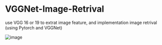 # VGGNet-Image-Retrival
use VGG 16 or 19 to extrat image feature, and implementation image retrival (using Pytorch and VGGNet)


![image](https://github.com/i-KW/VGGNet-Image-Retrival/image/20190707162031249.jpg)
